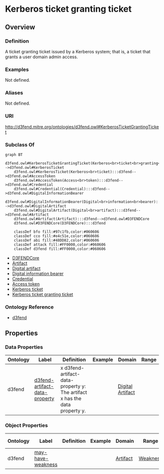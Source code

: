 # Kerberos ticket granting ticket

## Overview

### Definition
A ticket granting ticket issued by a Kerberos system; that is, a ticket that grants a user domain admin access.

### Examples
Not defined.

### Aliases
Not defined.

### URI
http://d3fend.mitre.org/ontologies/d3fend.owl#KerberosTicketGrantingTicket

### Subclass Of
```mermaid
graph BT
    d3fend.owl#KerberosTicketGrantingTicket(Kerberos<br>ticket<br>granting<br>ticket):::d3fend-->d3fend.owl#KerberosTicket
    d3fend.owl#KerberosTicket(Kerberos<br>ticket):::d3fend-->d3fend.owl#AccessToken
    d3fend.owl#AccessToken(Access<br>token):::d3fend-->d3fend.owl#Credential
    d3fend.owl#Credential(Credential):::d3fend-->d3fend.owl#DigitalInformationBearer
    d3fend.owl#DigitalInformationBearer(Digital<br>information<br>bearer):::d3fend-->d3fend.owl#DigitalArtifact
    d3fend.owl#DigitalArtifact(Digital<br>artifact):::d3fend-->d3fend.owl#Artifact
    d3fend.owl#Artifact(Artifact):::d3fend-->d3fend.owl#D3FENDCore
    d3fend.owl#D3FENDCore(D3FENDCore):::d3fend
    
    classDef bfo fill:#97c1fb,color:#060606
    classDef cco fill:#e4c51e,color:#060606
    classDef abi fill:#48DD82,color:#060606
    classDef attack fill:#FF0000,color:#060606
    classDef d3fend fill:#FF0000,color:#060606
```

- [D3FENDCore](/docs/ontology/reference/model/D3FENDCore/D3FENDCore.md)
- [Artifact](/docs/ontology/reference/model/D3FENDCore/Artifact/Artifact.md)
- [Digital artifact](/docs/ontology/reference/model/D3FENDCore/Artifact/Digital%20artifact/Digital%20artifact.md)
- [Digital information bearer](/docs/ontology/reference/model/D3FENDCore/Artifact/Digital%20artifact/Digital%20information%20bearer/Digital%20information%20bearer.md)
- [Credential](/docs/ontology/reference/model/D3FENDCore/Artifact/Digital%20artifact/Digital%20information%20bearer/Credential/Credential.md)
- [Access token](/docs/ontology/reference/model/D3FENDCore/Artifact/Digital%20artifact/Digital%20information%20bearer/Credential/Access%20token/Access%20token.md)
- [Kerberos ticket](/docs/ontology/reference/model/D3FENDCore/Artifact/Digital%20artifact/Digital%20information%20bearer/Credential/Access%20token/Kerberos%20ticket/Kerberos%20ticket.md)
- [Kerberos ticket granting ticket](/docs/ontology/reference/model/D3FENDCore/Artifact/Digital%20artifact/Digital%20information%20bearer/Credential/Access%20token/Kerberos%20ticket/Kerberos%20ticket%20granting%20ticket/Kerberos%20ticket%20granting%20ticket.md)


### Ontology Reference
- [d3fend](http://d3fend.mitre.org/ontologies/d3fend.owl#)

## Properties
### Data Properties
| Ontology | Label | Definition | Example | Domain | Range |
|----------|-------|------------|---------|--------|-------|
| d3fend | [d3fend-artifact-data-property](http://d3fend.mitre.org/ontologies/d3fend.owl#d3fend-artifact-data-property) | x d3fend-artifact-data-property y: The artifact x has the data property y. |  | [Digital Artifact](/docs/ontology/reference/model/D3FENDCore/Artifact/Digital%20artifact/Digital%20artifact.md) | []() |

### Object Properties
| Ontology | Label | Definition | Example | Domain | Range | Inverse Of |
|----------|-------|------------|---------|--------|-------|------------|
| d3fend | [may-have-weakness](http://d3fend.mitre.org/ontologies/d3fend.owl#may-have-weakness) |  |  | [Artifact](/docs/ontology/reference/model/D3FENDCore/Artifact/Artifact.md) | [Weakness](/docs/ontology/reference/model/D3FENDCore/Weakness/Weakness.md) | []() |

